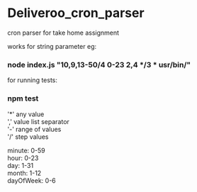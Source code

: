 # Deliveroo_cron_parser
cron parser for take home assignment

works for string parameter eg:  
### node index.js "10,9,13-50/4 0-23 2,4 */3 * usr/bin/"    

for running tests:  
### npm test  

'*'	any value  
','	value list separator  
'-'	range of values  
'/'	step values  


minute: 0-59  
hour: 0-23  
day: 1-31  
month: 1-12  
dayOfWeek: 0-6  